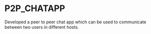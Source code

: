 # P2P_CHATAPP
Developed a peer to peer chat app which can be used to communicate between two users in different hosts.
